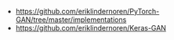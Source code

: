 - https://github.com/eriklindernoren/PyTorch-GAN/tree/master/implementations
- https://github.com/eriklindernoren/Keras-GAN
